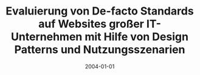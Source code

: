 ---
abstract: ''
authors:
- Harald Smejkal
date: '2004-01-01'
featured: false
links:
- name: Publik
  url: https://publik.tuwien.ac.at/showentry.php?ID=138823&lang=2
publication_types:
- '7'
publishDate: '2004-01-01'
title: Evaluierung von De-facto Standards auf Websites großer IT-Unternehmen mit Hilfe
  von Design Patterns und Nutzungsszenarien
url_pdf: ''
---